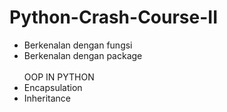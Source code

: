 # Python-Crash-Course-II
- Berkenalan dengan fungsi
- Berkenalan dengan package
<br><br>
OOP IN PYTHON
- Encapsulation
- Inheritance